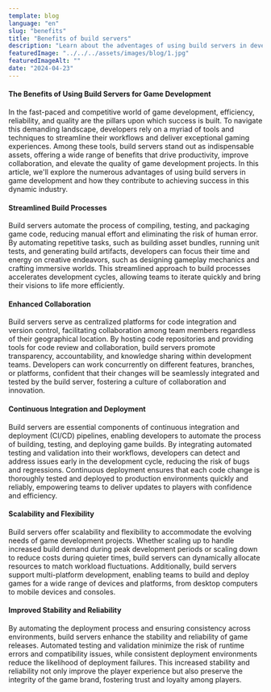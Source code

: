 ```yaml
---
template: blog
language: "en"
slug: "benefits"
title: "Benefits of build servers"
description: "Learn about the adventages of using build servers in development process."
featuredImage: "../../../assets/images/blog/1.jpg"
featuredImageAlt: ""
date: "2024-04-23"
---
```


#### The Benefits of Using Build Servers for Game Development

In the fast-paced and competitive world of game development, efficiency, reliability, and quality are the pillars upon which success is built. To navigate this demanding landscape, developers rely on a myriad of tools and techniques to streamline their workflows and deliver exceptional gaming experiences. Among these tools, build servers stand out as indispensable assets, offering a wide range of benefits that drive productivity, improve collaboration, and elevate the quality of game development projects. In this article, we'll explore the numerous advantages of using build servers in game development and how they contribute to achieving success in this dynamic industry.

#### Streamlined Build Processes

Build servers automate the process of compiling, testing, and packaging game code, reducing manual effort and eliminating the risk of human error. By automating repetitive tasks, such as building asset bundles, running unit tests, and generating build artifacts, developers can focus their time and energy on creative endeavors, such as designing gameplay mechanics and crafting immersive worlds. This streamlined approach to build processes accelerates development cycles, allowing teams to iterate quickly and bring their visions to life more efficiently.

#### Enhanced Collaboration

Build servers serve as centralized platforms for code integration and version control, facilitating collaboration among team members regardless of their geographical location. By hosting code repositories and providing tools for code review and collaboration, build servers promote transparency, accountability, and knowledge sharing within development teams. Developers can work concurrently on different features, branches, or platforms, confident that their changes will be seamlessly integrated and tested by the build server, fostering a culture of collaboration and innovation.

#### Continuous Integration and Deployment

Build servers are essential components of continuous integration and deployment (CI/CD) pipelines, enabling developers to automate the process of building, testing, and deploying game builds. By integrating automated testing and validation into their workflows, developers can detect and address issues early in the development cycle, reducing the risk of bugs and regressions. Continuous deployment ensures that each code change is thoroughly tested and deployed to production environments quickly and reliably, empowering teams to deliver updates to players with confidence and efficiency.

#### Scalability and Flexibility

Build servers offer scalability and flexibility to accommodate the evolving needs of game development projects. Whether scaling up to handle increased build demand during peak development periods or scaling down to reduce costs during quieter times, build servers can dynamically allocate resources to match workload fluctuations. Additionally, build servers support multi-platform development, enabling teams to build and deploy games for a wide range of devices and platforms, from desktop computers to mobile devices and consoles.

#### Improved Stability and Reliability

By automating the deployment process and ensuring consistency across environments, build servers enhance the stability and reliability of game releases. Automated testing and validation minimize the risk of runtime errors and compatibility issues, while consistent deployment environments reduce the likelihood of deployment failures. This increased stability and reliability not only improve the player experience but also preserve the integrity of the game brand, fostering trust and loyalty among players.